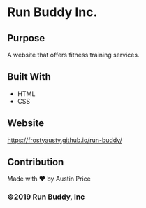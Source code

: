 # Run Buddy Inc.

## Purpose
A website that offers fitness training services. 

## Built With 
* HTML
* CSS

## Website 
https://frostyausty.github.io/run-buddy/

## Contribution
Made with ❤️ by Austin Price

### ©️2019 Run Buddy, Inc
